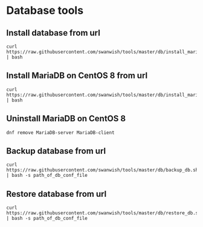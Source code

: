 # Database tools

## Install database from url

    curl https://raw.githubusercontent.com/swanwish/tools/master/db/install_mariadb.sh | bash

## Install MariaDB on CentOS 8 from url

	curl https://raw.githubusercontent.com/swanwish/tools/master/db/install_mariadb_centos8.sh | bash

## Uninstall MariaDB on CentOS 8

	dnf remove MariaDB-server MariaDB-client

## Backup database from url

	curl https://raw.githubusercontent.com/swanwish/tools/master/db/backup_db.sh | bash -s path_of_db_conf_file
	
## Restore database from url

    curl https://raw.githubusercontent.com/swanwish/tools/master/db/restore_db.sh | bash -s path_of_db_conf_file

